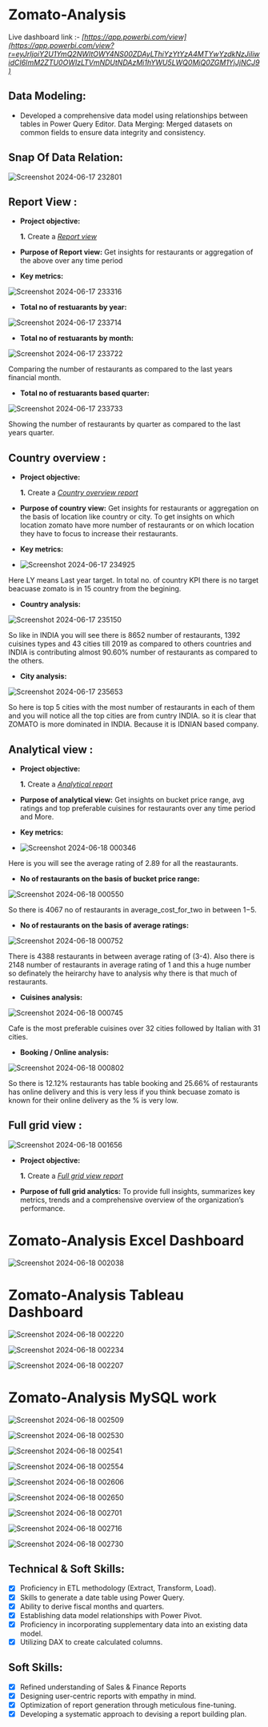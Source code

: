 # Zomato-Analysis

Live dashboard link :- _[https://app.powerbi.com/view](https://app.powerbi.com/view?r=eyJrIjoiY2U1YmQ2NWItOWY4NS00ZDAyLThiYzYtYzA4MTYwYzdkNzJiIiwidCI6ImM2ZTU0OWIzLTVmNDUtNDAzMi1hYWU5LWQ0MjQ0ZGM1YjJjNCJ9)_


## Data Modeling:
- Developed a comprehensive data model using relationships between tables in Power Query Editor.
Data Merging: Merged datasets on common fields to ensure data integrity and consistency.


## Snap Of Data Relation: 

![Screenshot 2024-06-17 232801](https://github.com/Sanket-K4nse/Mitron-Bank-Analysis/assets/161265478/261895e3-8584-4eda-a6e5-337cba0d0bcc)


## Report View :


- **Project objective:** 

    **1.** Create a _[Report view](https://github.com/Sanket-K4nse/Zomato-Analysis/blob/main/Report%20view.pdf)_ 


- **Purpose of Report view:** Get insights for restaurants or aggregation of the above over any time period

- **Key metrics:**
  
![Screenshot 2024-06-17 233316](https://github.com/Sanket-K4nse/Mitron-Bank-Analysis/assets/161265478/5ad66da6-aea2-4cb8-8dd9-2668025d878a)

- **Total no of restuarants by year:**

![Screenshot 2024-06-17 233714](https://github.com/Sanket-K4nse/Mitron-Bank-Analysis/assets/161265478/8e818e86-4aa4-48c0-832f-3826227df610)

- **Total no of restuarants by month:**

![Screenshot 2024-06-17 233722](https://github.com/Sanket-K4nse/Mitron-Bank-Analysis/assets/161265478/fcccf9b6-af7d-4772-8b64-a5e7485c4728)

Comparing the number of restaurants as compared to the last years financial month.

- **Total no of restuarants based quarter:**

![Screenshot 2024-06-17 233733](https://github.com/Sanket-K4nse/Mitron-Bank-Analysis/assets/161265478/cd9a788f-7b22-4964-87d7-d9253e1ba231)

Showing the number of restaurants by quarter as compared to the last years quarter.


## Country overview :


- **Project objective:** 

    **1.** Create a _[Country overview report](https://github.com/Sanket-K4nse/Zomato-Analysis/blob/main/Country%20view.pdf)_ 

- **Purpose of country view:** Get insights for restaurants or aggregation on the basis of location like country or city. To get insights on which location zomato have more number of restaurants or on which location they have to focus to increase their restaurants.

- **Key metrics:**

- ![Screenshot 2024-06-17 234925](https://github.com/Sanket-K4nse/Mitron-Bank-Analysis/assets/161265478/29f61560-4686-4683-b1f3-fd4ad7734108)

Here LY means Last year target. In total no. of country KPI there is no target beacuase zomato is in 15 country from the begining.


- **Country analysis:**
  
![Screenshot 2024-06-17 235150](https://github.com/Sanket-K4nse/Mitron-Bank-Analysis/assets/161265478/f43c9a65-4902-4666-ab40-5a8208c1ba43)

So like in INDIA you will see there is 8652 number of restaurants, 1392 cuisines types and 43 cities till 2019 as compared to others countries and INDIA is contributing almost 90.60% number of restaurants as compared to the others.


- **City analysis:**

![Screenshot 2024-06-17 235653](https://github.com/Sanket-K4nse/Mitron-Bank-Analysis/assets/161265478/dec53ebd-e6c8-4ebe-91fd-3dfa0ee8d03d)

So here is top 5 cities with the most number of restaurants in each of them and you will notice all the top cities are from cuntry INDIA. so it is clear that ZOMATO is more dominated in INDIA. Because it is IDNIAN based company.


## Analytical view :


- **Project objective:** 

    **1.** Create a _[Analytical report](https://github.com/Sanket-K4nse/Zomato-Analysis/blob/main/Analytical%20view.pdf)_ 

- **Purpose of analytical view:** Get insights on bucket price range, avg ratings and top preferable cuisines for restaurants over any time period and More.


- **Key metrics:**

- ![Screenshot 2024-06-18 000346](https://github.com/Sanket-K4nse/Mitron-Bank-Analysis/assets/161265478/63be13c5-ea2c-402e-a550-e09f825de27c)
  
Here is you will see the average rating of 2.89 for all the reastaurants.

- **No of restaurants on the basis of bucket price range:**

![Screenshot 2024-06-18 000550](https://github.com/Sanket-K4nse/Mitron-Bank-Analysis/assets/161265478/2460171c-2abb-4181-b4df-a7511e3df0af)

So there is 4067 no of restaurants in average_cost_for_two in between $1-$5.

- **No of restaurants on the basis of average ratings:**
  
![Screenshot 2024-06-18 000752](https://github.com/Sanket-K4nse/Mitron-Bank-Analysis/assets/161265478/d0ef3b11-4e74-47d3-ad04-fcd5b099d363)

There is 4388 restaurants in between average rating of (3-4). Also there is 2148 number of restaurants in average rating of 1 and this a huge number so definately the heirarchy have to analysis why there is that much of restaurants.

- **Cuisines analysis:**
  
![Screenshot 2024-06-18 000745](https://github.com/Sanket-K4nse/Mitron-Bank-Analysis/assets/161265478/ba61cd44-54d2-474f-92d6-d2332a932b92)

Cafe is the most preferable cuisines over 32 cities followed by Italian with 31 cities.

- **Booking / Online analysis:**
  
![Screenshot 2024-06-18 000802](https://github.com/Sanket-K4nse/Mitron-Bank-Analysis/assets/161265478/d3d6f147-3aab-4b61-ad6e-8b2b8af62a99)

So there is 12.12% restaurants has table booking and 25.66% of restaurants has online delivery and this is very less if you think becuase zomato is known for their online delivery as the % is very low.


## Full grid view :

![Screenshot 2024-06-18 001656](https://github.com/Sanket-K4nse/Mitron-Bank-Analysis/assets/161265478/f24de549-b2c0-4d48-9459-b6f1bf111ed7)

- **Project objective:** 

    **1.** Create a _[Full grid view report](https://github.com/Sanket-K4nse/Mitron-Bank-Analysis/blob/main/Full%20grid%20view.pdf)_ 


- **Purpose of full grid analytics:** To provide full insights, summarizes key metrics, trends and a comprehensive overview of the organization’s performance.



# Zomato-Analysis Excel Dashboard

![Screenshot 2024-06-18 002038](https://github.com/Sanket-K4nse/Mitron-Bank-Analysis/assets/161265478/7dfd35ea-4e0d-4316-b0ca-1986b80570a1)



# Zomato-Analysis Tableau Dashboard

![Screenshot 2024-06-18 002220](https://github.com/Sanket-K4nse/Mitron-Bank-Analysis/assets/161265478/2e999aa6-160b-4258-8aec-e4734f352db6)

![Screenshot 2024-06-18 002234](https://github.com/Sanket-K4nse/Mitron-Bank-Analysis/assets/161265478/7f43ee06-66fc-4488-b078-7c3b3210cca7)

![Screenshot 2024-06-18 002207](https://github.com/Sanket-K4nse/Mitron-Bank-Analysis/assets/161265478/c6fcaa3f-8873-4db8-9ce9-d79ab91d6caa)


# Zomato-Analysis MySQL work

![Screenshot 2024-06-18 002509](https://github.com/Sanket-K4nse/Mitron-Bank-Analysis/assets/161265478/59c6217e-65c8-469c-9175-a5047569111c)

![Screenshot 2024-06-18 002530](https://github.com/Sanket-K4nse/Mitron-Bank-Analysis/assets/161265478/ae4eced3-4919-4cfa-bae5-61cf223d85d5)

![Screenshot 2024-06-18 002541](https://github.com/Sanket-K4nse/Mitron-Bank-Analysis/assets/161265478/f67f0fe3-e2b8-4b3c-85ee-233c13742116)

![Screenshot 2024-06-18 002554](https://github.com/Sanket-K4nse/Mitron-Bank-Analysis/assets/161265478/0d956904-6090-4e36-89c1-10e864044ac9)

![Screenshot 2024-06-18 002606](https://github.com/Sanket-K4nse/Mitron-Bank-Analysis/assets/161265478/349231ad-7d97-4ece-a0fa-3ed88b32b0df)

![Screenshot 2024-06-18 002650](https://github.com/Sanket-K4nse/Mitron-Bank-Analysis/assets/161265478/aeff67d0-b499-4999-a5a0-dd6a3bf65bae)

![Screenshot 2024-06-18 002701](https://github.com/Sanket-K4nse/Mitron-Bank-Analysis/assets/161265478/291fd1dd-0b89-4356-9ed7-21d657b544b8)

![Screenshot 2024-06-18 002716](https://github.com/Sanket-K4nse/Mitron-Bank-Analysis/assets/161265478/1fc2c2c3-76d6-4ccf-b657-b8489ed92cb8)

![Screenshot 2024-06-18 002730](https://github.com/Sanket-K4nse/Mitron-Bank-Analysis/assets/161265478/e0757a2a-afaf-47ca-8961-622a9f20c09d)



## Technical & Soft Skills:
- [x]	Proficiency in ETL methodology (Extract, Transform, Load).
- [x]	Skills to generate a date table using Power Query.
- [x]	Ability to derive fiscal months and quarters.
- [x]	Establishing data model relationships with Power Pivot.
- [x]	Proficiency in incorporating supplementary data into an existing data model.
- [x]	Utilizing DAX to create calculated columns.

## Soft Skills:
- [x]	Refined understanding of Sales & Finance Reports
- [x]	Designing user-centric reports with empathy in mind.
- [x]	Optimization of report generation through meticulous fine-tuning.
- [x]	Developing a systematic approach to devising a report building plan.
